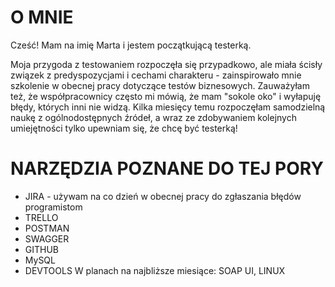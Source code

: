 # O MNIE

Cześć! Mam na imię Marta i jestem początkującą testerką. 
 
Moja przygoda z testowaniem rozpoczęła się przypadkowo, ale miała ścisły związek z predyspozycjami i cechami charakteru - zainspirowało mnie szkolenie w obecnej pracy dotyczące testów biznesowych. Zauważyłam też, że współpracownicy często mi mówią, że mam "sokole oko" i wyłapuję błędy, których inni nie widzą. 
Kilka miesięcy temu rozpoczęłam samodzielną naukę z ogólnodostępnych źródeł, a wraz ze zdobywaniem kolejnych umiejętności tylko upewniam się, że chcę być testerką!


# NARZĘDZIA POZNANE DO TEJ PORY

* JIRA - używam na co dzień w obecnej pracy do zgłaszania błędów programistom
* TRELLO 
* POSTMAN
* SWAGGER
* GITHUB
* MySQL
* DEVTOOLS
W planach na najbliższe miesiące: SOAP UI, LINUX
